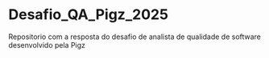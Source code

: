 # Desafio_QA_Pigz_2025
Repositorio com a resposta do desafio de analista de qualidade de software desenvolvido pela Pigz
